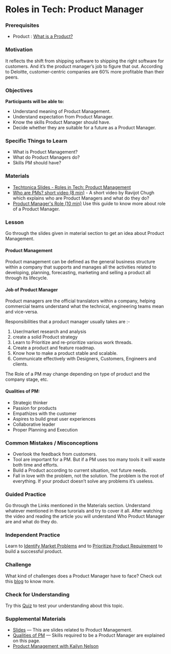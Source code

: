 # Roles in Tech: Product Manager

### Prerequisites

- Product : [What is a Product?](https://economictimes.indiatimes.com/definition/product)

### Motivation

It reflects the shift from shipping software to shipping the right software for customers. And it’s the product manager’s job to figure that out. According to Deloitte, customer-centric companies are 60% more profitable than their peers.

### Objectives

**Participants will be able to:**

- Understand meaning of Product Management.
- Understand expectation from Product Manager.
- Know the skills Product Manager should have.
- Decide whether they are suitable for a future as a Product Manager.

### Specific Things to Learn

- What is Product Management?
- What do Product Managers do?
- Skills PM should have?

### Materials

- [Techtonica Slides - Roles in Tech: Product Management](https://docs.google.com/presentation/d/1BxTU4nugas3Z30kIawpJtLhSBL6b5tF1P-d03Hm_JOI/edit?usp=sharing)
- [ Who are PMs? short video (8 min)](https://www.youtube.com/watch?v=2dczveSrsv8) - A short video by Ravijot Chugh which explains who are Product Managers and what do they do?
- [ Product Manager's Role (10 min)](https://www.altexsoft.com/blog/business/product-management-main-stages-and-product-manager-role/) Use this guide to know more about role of a Product Manager.

### Lesson

Go through the slides given in material section to get an idea about Product Management.

#### Product Management

Product management can be defined as the general business structure within a company that supports and manages all the activities related to developing, planning, forecasting, marketing and selling a product all through its lifecycle.

#### Job of Product Manager

Product managers are the official translators within a company, helping commercial teams understand what the technical, engineering teams mean and vice-versa.

Responsibilities that a product manager usually takes are :-

1. User/market research and analysis
2. create a solid Product strategy
3. Learn to Prioritize and re-prioritize various work threads.
4. Create a product and feature roadmap.
5. Know how to make a product stable and scalable.
6. Communicate effectively with Designers, Customers, Engineers and clients.

The Role of a PM may change depending on type of product and the company stage, etc.

#### Qualities of PM:

- Strategic thinker
- Passion for products
- Empathizes with the customer
- Aspires to build great user experiences
- Collaborative leader
- Proper Planning and Execution

### Common Mistakes / Misconceptions

- Overlook the feedback from customers.
- Tool are important for a PM. But if a PM uses too many tools it will waste both time and efforts.
- Build a Product according to current situation, not future needs.
- Fall in love with the problem, not the solution. The problem is the root of everything. If your product doesn’t solve any problems it’s useless.

### Guided Practice

Go through the Links mentioned in the Materials section. Understand whatever mentioned in those turorials and try to cover it all. After watching the video and reading the article you will understand Who Product Manager are and what do they do.

### Independent Practice

Learn to [Identify Market Problems](https://learn.marsdd.com/mars-library/identifying-market-problems/) and to [Prioritize Product Requirement](https://learn.marsdd.com/mars-library/prioritizing-product-requirements/) to build a successful product.

### Challenge

What kind of challenges does a Product Manager have to face? Check out this [blog](https://productcoalition.com/the-6-biggest-challenges-facing-product-management-teams-in-2018-ef9fd9cfdb9a) to know more.

### Check for Understanding

Try this [Quiz](https://study.com/academy/practice/quiz-worksheet-what-is-product-management.html) to test your understanding about this topic.

### Supplemental Materials

- [Slides](https://www.slideshare.net/jysimon/01-pm101-howtocreateproductscustomerslovejysimonjul2014) — This are slides related to Product Management.
- [Qualities of PM](https://www.linkedin.com/pulse/20140410232440-137353-9-qualities-of-a-great-product-manager/) — Skills required to be a Product Manager are explained on this page.
- [Product Management with Kailyn Nelson](https://www.dropbox.com/s/r0b3vm8pp2kj7xa/Kailyn%20Nelson%20Product%20Management.mp4?dl=0)
